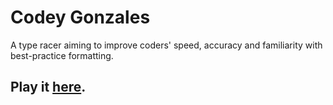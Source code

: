 # Codey Gonzales

A type racer aiming to improve coders' speed, accuracy and familiarity with best-practice formatting.

## Play it [here](https://codey-gonzalez.herokuapp.com).
